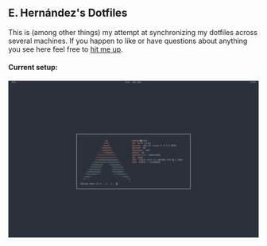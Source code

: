 ## E. Hernández's Dotfiles

This is (among other things) my attempt at synchronizing my dotfiles across
several machines. If you happen to like or have questions about anything you
see here feel free to
[hit me up](mailto:ehernandez@email.wm.edu).

#### Current setup:
![nowm on Arch](screen.png)
